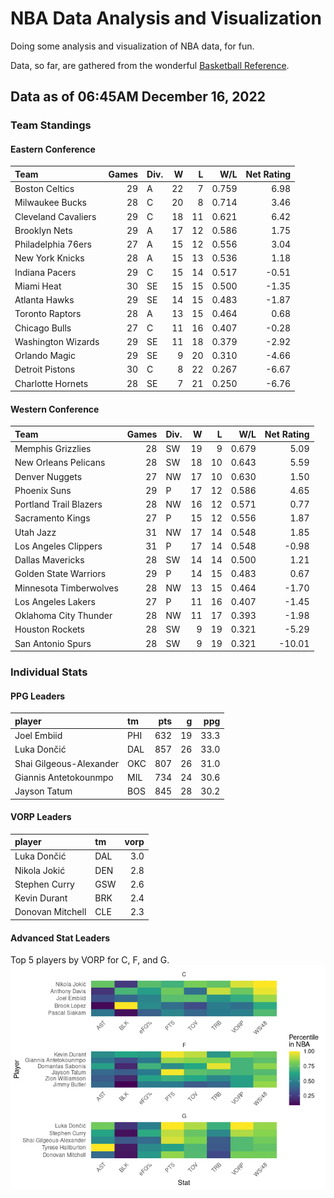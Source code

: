 # NBA Data Analysis and Visualization

Doing some analysis and visualization of NBA data, for fun.

Data, so far, are gathered from the wonderful [Basketball
Reference](https://www.basketball-reference.com/).

## Data as of 06:45AM December 16, 2022

### Team Standings

#### Eastern Conference

| Team                | Games | Div. |   W |   L |   W/L | Net Rating |
|:--------------------|------:|:-----|----:|----:|------:|-----------:|
| Boston Celtics      |    29 | A    |  22 |   7 | 0.759 |       6.98 |
| Milwaukee Bucks     |    28 | C    |  20 |   8 | 0.714 |       3.46 |
| Cleveland Cavaliers |    29 | C    |  18 |  11 | 0.621 |       6.42 |
| Brooklyn Nets       |    29 | A    |  17 |  12 | 0.586 |       1.75 |
| Philadelphia 76ers  |    27 | A    |  15 |  12 | 0.556 |       3.04 |
| New York Knicks     |    28 | A    |  15 |  13 | 0.536 |       1.18 |
| Indiana Pacers      |    29 | C    |  15 |  14 | 0.517 |      -0.51 |
| Miami Heat          |    30 | SE   |  15 |  15 | 0.500 |      -1.35 |
| Atlanta Hawks       |    29 | SE   |  14 |  15 | 0.483 |      -1.87 |
| Toronto Raptors     |    28 | A    |  13 |  15 | 0.464 |       0.68 |
| Chicago Bulls       |    27 | C    |  11 |  16 | 0.407 |      -0.28 |
| Washington Wizards  |    29 | SE   |  11 |  18 | 0.379 |      -2.92 |
| Orlando Magic       |    29 | SE   |   9 |  20 | 0.310 |      -4.66 |
| Detroit Pistons     |    30 | C    |   8 |  22 | 0.267 |      -6.67 |
| Charlotte Hornets   |    28 | SE   |   7 |  21 | 0.250 |      -6.76 |

#### Western Conference

| Team                   | Games | Div. |   W |   L |   W/L | Net Rating |
|:-----------------------|------:|:-----|----:|----:|------:|-----------:|
| Memphis Grizzlies      |    28 | SW   |  19 |   9 | 0.679 |       5.09 |
| New Orleans Pelicans   |    28 | SW   |  18 |  10 | 0.643 |       5.59 |
| Denver Nuggets         |    27 | NW   |  17 |  10 | 0.630 |       1.50 |
| Phoenix Suns           |    29 | P    |  17 |  12 | 0.586 |       4.65 |
| Portland Trail Blazers |    28 | NW   |  16 |  12 | 0.571 |       0.77 |
| Sacramento Kings       |    27 | P    |  15 |  12 | 0.556 |       1.87 |
| Utah Jazz              |    31 | NW   |  17 |  14 | 0.548 |       1.85 |
| Los Angeles Clippers   |    31 | P    |  17 |  14 | 0.548 |      -0.98 |
| Dallas Mavericks       |    28 | SW   |  14 |  14 | 0.500 |       1.21 |
| Golden State Warriors  |    29 | P    |  14 |  15 | 0.483 |       0.67 |
| Minnesota Timberwolves |    28 | NW   |  13 |  15 | 0.464 |      -1.70 |
| Los Angeles Lakers     |    27 | P    |  11 |  16 | 0.407 |      -1.45 |
| Oklahoma City Thunder  |    28 | NW   |  11 |  17 | 0.393 |      -1.98 |
| Houston Rockets        |    28 | SW   |   9 |  19 | 0.321 |      -5.29 |
| San Antonio Spurs      |    28 | SW   |   9 |  19 | 0.321 |     -10.01 |

### Individual Stats

#### PPG Leaders

| player                  | tm  | pts |   g |  ppg |
|:------------------------|:----|----:|----:|-----:|
| Joel Embiid             | PHI | 632 |  19 | 33.3 |
| Luka Dončić             | DAL | 857 |  26 | 33.0 |
| Shai Gilgeous-Alexander | OKC | 807 |  26 | 31.0 |
| Giannis Antetokounmpo   | MIL | 734 |  24 | 30.6 |
| Jayson Tatum            | BOS | 845 |  28 | 30.2 |

#### VORP Leaders

| player           | tm  | vorp |
|:-----------------|:----|-----:|
| Luka Dončić      | DAL |  3.0 |
| Nikola Jokić     | DEN |  2.8 |
| Stephen Curry    | GSW |  2.6 |
| Kevin Durant     | BRK |  2.4 |
| Donovan Mitchell | CLE |  2.3 |

#### Advanced Stat Leaders

Top 5 players by VORP for C, F, and G.
![](README_files/figure-gfm/README-unnamed-chunk-7-1.png)<!-- -->
